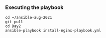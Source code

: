 ### Executing the playbook
```
cd ~/ansible-aug-2021
git pull
cd Day2
ansible-playbook install-nginx-playbook.yml
```
